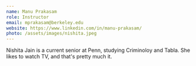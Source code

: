 ```yaml
---
name: Manu Prakasam
role: Instructor
email: mprakasam@berkeley.edu
website: https://www.linkedin.com/in/manu-prakasam/
photo: /assets/images/nishita.jpeg
---
```


Nishita Jain is a current senior at Penn, studying Criminoloy and Tabla. She likes to watch TV, and that's pretty much it. 